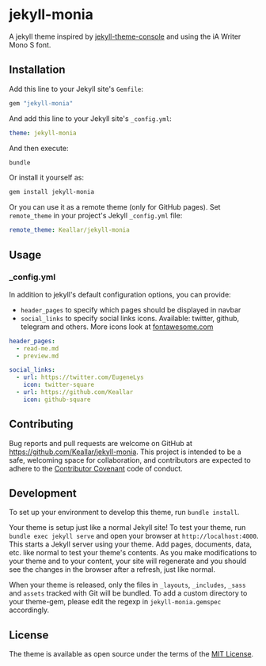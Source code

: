 # jekyll-monia

A jekyll theme inspired by [jekyll-theme-console](https://github.com/b2a3e8/jekyll-theme-console) and using the iA Writer Mono S font.

## Installation

Add this line to your Jekyll site's `Gemfile`:

```ruby
gem "jekyll-monia"
```

And add this line to your Jekyll site's `_config.yml`:

```yaml
theme: jekyll-monia
```

And then execute:

```bash
bundle
```

Or install it yourself as:

```bash
gem install jekyll-monia
```

Or you can use it as a remote theme (only for GitHub pages). Set `remote_theme` in your project's Jekyll `_config.yml` file:
```yaml
remote_theme: Keallar/jekyll-monia
```

## Usage

### _config.yml
In addition to jekyll's default configuration options, you can provide:
 - `header_pages` to specify which pages should be displayed in navbar
 - `social_links` to specify social links icons. Available: twitter, github, telegram and others. More icons look at [fontawesome.com](https://fontawesome.com/v4/icons/)

```yaml
header_pages:
  - read-me.md
  - preview.md

social_links:
  - url: https://twitter.com/EugeneLys
    icon: twitter-square
  - url: https://github.com/Keallar
    icon: github-square
```

## Contributing

Bug reports and pull requests are welcome on GitHub at https://github.com/Keallar/jekyll-monia. This project is intended to be a safe, welcoming space for collaboration, and contributors are expected to adhere to the [Contributor Covenant](https://www.contributor-covenant.org/) code of conduct.

## Development

To set up your environment to develop this theme, run `bundle install`.

Your theme is setup just like a normal Jekyll site! To test your theme, run `bundle exec jekyll serve` and open your browser at `http://localhost:4000`. This starts a Jekyll server using your theme. Add pages, documents, data, etc. like normal to test your theme's contents. As you make modifications to your theme and to your content, your site will regenerate and you should see the changes in the browser after a refresh, just like normal.

When your theme is released, only the files in `_layouts`, `_includes`, `_sass` and `assets` tracked with Git will be bundled.
To add a custom directory to your theme-gem, please edit the regexp in `jekyll-monia.gemspec` accordingly.

## License

The theme is available as open source under the terms of the [MIT License](https://opensource.org/licenses/MIT).
